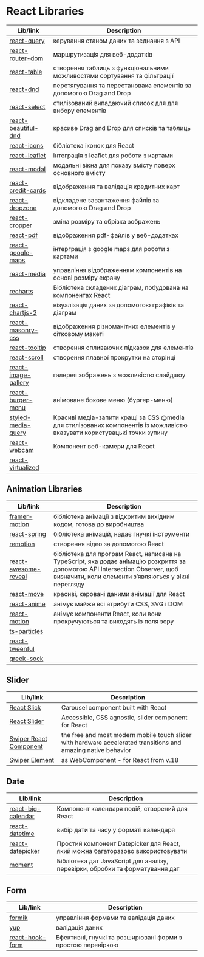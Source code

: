# React Libraries

| Lib/link | Description |
| -------- | ------------|
| [react-query](https://www.npmjs.com/package/react-query) | керування станом даних та зєднання з АРІ |
| [react-router-dom](https://www.npmjs.com/package/react-router-dom) | маршрутизація для веб-додатків |
| [react-table](https://www.npmjs.com/package/react-table) | створення таблиць з функціональними можливостями сортування та фільтрації |
| [react-dnd](https://react-dnd.github.io/react-dnd/about) | перетягування та перестановака елементів за допомогою Drag and Drop |
| [react-select](https://react-select.com/home) | стилізований випадаючий список для для вибору елементів |
| [react-beautiful-dnd](https://www.npmjs.com/package/react-beautiful-dnd) | красиве Drag and Drop для списків та таблиць |
| [react-icons](https://react-icons.github.io/react-icons/) | бібліотека іконок для React |
| [react-leaflet](https://react-leaflet.js.org/) | інтеграція з leaflet для роботи з картами |
| [react-modal](https://www.npmjs.com/package/react-modal) | модальні вікна для показу вмісту поверх основного вмісту |
| [react-credit-cards](https://www.npmjs.com/package/react-credit-cards) | відображення та валідація кредитних карт |
| [react-dropzone](https://react-dropzone.js.org/) | відкладене завантаження файлів за допомогою Drag and Drop  |
| [react-cropper](https://www.npmjs.com/package/react-cropper) | зміна розміру та обрізка зображень |
| [react-pdf](https://react-pdf.org/) | відображення pdf-файлів у веб-додатках |
| [react-google-maps](https://visgl.github.io/react-google-maps/) | інтерграція з google maps для роботи з картами |
| [react-media](https://www.npmjs.com/package/react-media) | управління відображенням компонентів на основі розміру екрану |
| [recharts](https://recharts.org/en-US/) | Бібліотека складених діаграм, побудована на компонентах React |
| [react-chartjs-2](https://react-chartjs-2.js.org/) | візуалізація даних за допомогою графіків та діаграм |
| [react-masonry-css](https://www.npmjs.com/package/react-masonry-css) | відображення різноманітних елементів у сітковому макеті |
| [react-tooltip](https://www.npmjs.com/package/react-tooltip) | створення спливаючих підказок для елементів |
| [react-scroll](https://www.npmjs.com/package/react-scroll) | створення плавної прокрутки на сторінці |
| [react-image-gallery](https://www.npmjs.com/package/react-image-gallery) | галерея зображень з можливістю слайдшоу |
| [react-burger-menu](https://www.npmjs.com/package/react-burger-menu) | анімоване бокове меню (бургер-меню) |
| [styled-media-query](https://www.npmjs.com/package/styled-media-query?activeTab=readme) | Красиві медіа-запити кращі за CSS @media для стилізованих компонентів із можливістю вказувати користувацькі точки зупину |
| [react-webcam](https://www.npmjs.com/package/react-webcam) | Компонент веб-камери для React | 
| [react-virtualized](https://bvaughn.github.io/react-virtualized/)||

## Animation Libraries

| Lib/link | Description |
| -------- | ------------|
| [framer-motion](https://www.framer.com/motion/) | бібліотека анімації з відкритим вихідним кодом, готова до виробництва |
| [react-spring](https://www.react-spring.dev/) | бібліотека анімацій, надає гнучкі інструменти |
| [remotion](https://www.remotion.dev/) | створення відео за допомогою React |
| [react-awesome-reveal](https://www.npmjs.com/package/react-awesome-reveal) | бібліотека для програм React, написана на TypeScript, яка додає анімацію розкриття за допомогою API Intersection Observer, щоб визначити, коли елементи з’являються у вікні перегляду |
| [react-move](https://react-move-docs.netlify.app/) | красиві, керовані даними анімації для React |
| [react-anime](https://www.npmjs.com/package/react-anime) | анімує майже всі атрибути CSS, SVG і DOM | 
| [react-motion](https://www.npmjs.com/package/react-motion-animate) | aнімує компоненти React, коли вони прокручуються та виходять із поля зору | 
| [ts-particles](https://particles.js.org/) | |
| [react-tweenful](https://github.com/teodosii/react-tweenful) | |
| [greek-sock](https://gsap.com/) | |

## Slider 

| Lib/link | Description |
| -------- | ------------|
| [React Slick](https://react-slick.neostack.com/) | Carousel component built with React |
| [React Slider](https://www.npmjs.com/package/react-slider) | Accessible, CSS agnostic, slider component for React |
| [Swiper React Component](https://swiperjs.com/react) | the free and most modern mobile touch slider with hardware accelerated transitions and amazing native behavior |
| [Swiper Element](https://swiperjs.com/element) | as WebComponent - for React from v.18 |

## Date

| Lib/link | Description |
| -------- | ------------|
| [react-big-calendar](https://github.com/jquense/react-big-calendar) | Компонент календаря подій, створений для React |
| [react-datetime](https://www.npmjs.com/package/react-datetime) | вибір дати та часу у форматі календаря |
| [react-datepicker](https://www.npmjs.com/package/react-datepicker) | Простий компонент Datepicker для React, який можна багаторазово використовувати |
| [moment](https://www.npmjs.com/package/moment) | Бібліотека дат JavaScript для аналізу, перевірки, обробки та форматування дат |

## Form

| Lib/link | Description |
| -------- | ------------|
| [formik](https://formik.org/)| управління формами та валідація даних |
| [yup](https://www.npmjs.com/package/yup) | валідація даних |
| [react-hook-form](https://react-hook-form.com/) | Ефективні, гнучкі та розширювані форми з простою перевіркою |
